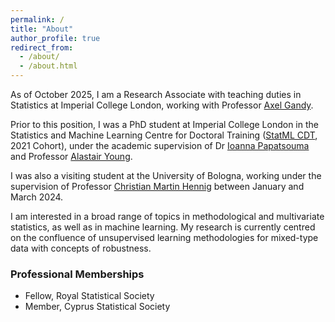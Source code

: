```yaml
---
permalink: /
title: "About"
author_profile: true
redirect_from: 
  - /about/
  - /about.html
---
```


As of October 2025, I am a Research Associate with teaching duties in Statistics at Imperial College London, working with Professor [Axel Gandy](https://www.ma.imperial.ac.uk/~agandy/index.html).

Prior to this position, I was a PhD student at Imperial College London in the Statistics and Machine Learning Centre for Doctoral Training ([StatML CDT](https://statml.io/), 2021 Cohort), under the academic supervision of Dr [Ioanna Papatsouma](https://profiles.imperial.ac.uk/i.papatsouma) and Professor [Alastair Young](https://profiles.imperial.ac.uk/alastair.young).

I was also a visiting student at the University of Bologna, working under the supervision of Professor [Christian Martin Hennig](https://www.unibo.it/sitoweb/christian.hennig/en) between January and March 2024.

I am interested in a broad range of topics in methodological and multivariate statistics, as well as in machine learning. My research is currently centred on the confluence of unsupervised learning methodologies for mixed-type data with concepts of robustness. 

### Professional Memberships
- Fellow, Royal Statistical Society  
- Member, Cyprus Statistical Society